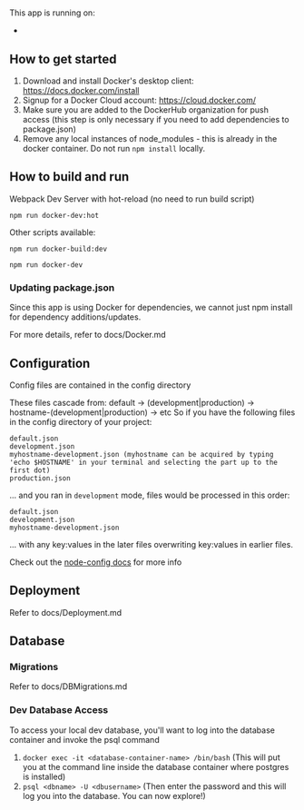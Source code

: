 # <app-name>

This app is running on:
- <node-version>

## How to get started

1. Download and install Docker's desktop client: https://docs.docker.com/install
2. Signup for a Docker Cloud account: https://cloud.docker.com/
3. Make sure you are added to the DockerHub organization for push access (this step is only necessary if you need to add dependencies to package.json)
4. Remove any local instances of node_modules - this is already in the docker container. Do not run `npm install` locally.

## How to build and run

Webpack Dev Server with hot-reload (no need to run build script)

`npm run docker-dev:hot`

Other scripts available:

`npm run docker-build:dev`

`npm run docker-dev`

### Updating package.json

Since this app is using Docker for dependencies, we cannot just npm install for dependency additions/updates. 

For more details, refer to docs/Docker.md

## Configuration

Config files are contained in the config directory

These files cascade from: default -> (development|production) -> hostname-(development|production) -> etc
So if you have the following files in the config directory of your project:
````
default.json
development.json
myhostname-development.json (myhostname can be acquired by typing 'echo $HOSTNAME' in your terminal and selecting the part up to the first dot)
production.json
````
... and you ran in `development` mode, files would be processed in this order:
````
default.json
development.json
myhostname-development.json
````
... with any key:values in the later files overwriting key:values in earlier files.

Check out the [node-config docs](https://github.com/lorenwest/node-config/wiki/Configuration-Files) for more info

## Deployment

Refer to docs/Deployment.md

## Database 

### Migrations

Refer to docs/DBMigrations.md

### Dev Database Access

To access your local dev database, you'll want to log into the database container and invoke the psql command
1. `docker exec -it <database-container-name> /bin/bash` (This will put you at the command line inside the database container where postgres is installed)
2. `psql <dbname> -U <dbusername>` (Then enter the password and this will log you into the database.  You can now explore!)